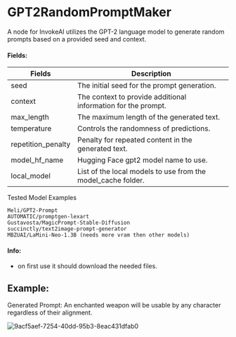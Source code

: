 # GPT2RandomPromptMaker
A node for InvokeAI utilizes the GPT-2 language model to generate random prompts based on a provided seed and context.

#### Fields:

| Fields | Description |
| -------- | ------------ |
| seed | The initial seed for the prompt generation.|
| context | The context to provide additional information for the prompt.|
| max_length | The maximum length of the generated text.|
| temperature | Controls the randomness of predictions.|
| repetition_penalty | Penalty for repeated content in the generated text.|
| model_hf_name | Hugging Face gpt2 model name to use.|
| local_model | List of the local models to use from the model_cache folder.|

Tested Model Examples
```
Meli/GPT2-Prompt
AUTOMATIC/promptgen-lexart
Gustavosta/MagicPrompt-Stable-Diffusion
succinctly/text2image-prompt-generator
MBZUAI/LaMini-Neo-1.3B (needs more vram then other models)
```

#### Info:
- on first use it should download the needed files.

## Example:
Generated Prompt: An enchanted weapon will be usable by any character regardless of their alignment.

![9acf5aef-7254-40dd-95b3-8eac431dfab0](https://github.com/mickr777/GPT2RandomPromptMaker/assets/115216705/219ced60-2ebc-4a26-88ae-21e989ee72f9)

